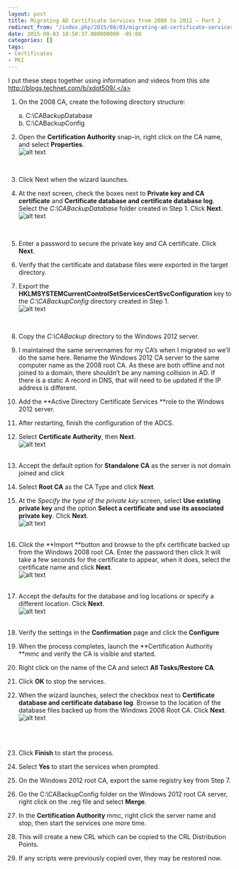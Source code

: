 ```yaml
---
layout: post
title: Migrating AD Certificate Services from 2008 to 2012 – Part 2
redirect_from: "/index.php/2015/08/03/migrating-ad-certificate-services-from-2008-to-2012-part-1-2/"
date: 2015-08-03 18:50:37.000000000 -05:00
categories: []
tags:
- Certificates
- PKI
---
```

I put these steps together using information and videos from this site <a href="http://blogs.technet.com/b/xdot509/">http://blogs.technet.com/b/xdot509/.</a>

1. On the 2008 CA, create the following directory structure:

     a. C:\\CABackupDatabase<br />
     b. C:\\CABackupConfig

2. Open the **Certification Authority** snap-in, right click on the CA name, and select **Properties**.<br />![alt text](http://assets.afinn.net/backup_ca-1.png "backup_ca")

   ​


3.    Click Next when the wizard launches.

4.    At the next screen, check the boxes next to **Private key and CA certificate** and **Certificate database and certificate database log**. Select the *C:\\CABackupDatabase* folder created in Step 1. Click **Next**.![alt text](http://assets.afinn.net/ca_items_to_backup-1.png "ca_items_to_backup")

         ​


5. Enter a password to secure the private key and CA certificate. Click **Next**.

6. Verify that the certificate and database files were exported in the target directory.

7. Export the **HKLMSYSTEMCurrentControlSetServicesCertSvcConfiguration<CA Name>** key to the *C:\\CABackupConfig* directory created in Step 1.<br />![alt text](http://assets.afinn.net/ca_config_regkey-1.png "ca_config_regkey")

   ​


8. Copy the *C:\\CABackup* directory to the Windows 2012 server.

9. I maintained the same servernames for my CA’s when I migrated so we’ll do the same here. Rename the Windows 2012 CA server to the same computer name as the 2008 root CA. As these are both offline and not joined to a domain, there shouldn’t be any naming collision in AD. If there is a static A record in DNS, that will need to be updated if the IP address is different.

10. Add the **Active Directory Certificate Services **role to the Windows 2012 server.

11. After restarting, finish the configuration of the ADCS.

12. Select **Certificate Authority**, then **Next**.<br />![alt text](http://assets.afinn.net/ca_role-1.png "ca_role")<br /><br />



13.  Accept the default option for **Standalone CA** as the server is not domain joined and click

14.  Select **Root CA** as the CA Type and click **Next**.

15.  At the *Specify the type of the private key* screen, select **Use existing private key** and the option **Select a certificate and use its associated private key**. Click **Next**.<br />![alt text](http://assets.afinn.net/select_cert_privatekey-1.png "select_cert_privatekey")<br /><br />

16.  Click the **Import **button and browse to the pfx certificate backed up from the Windows 2008 root CA. Enter the password then click It will take a few seconds for the certificate to appear, when it does, select the certificate name and click **Next**.<br />![alt text](http://assets.afinn.net/import_cert_pass-1.png "import_cert_pass")<br /><br />

17.  Accept the defaults for the database and log locations or specify a different location. Click **Next**.<br />![alt text](http://assets.afinn.net/specify_ca_database-1.png "specify_ca_database")<br /><br />

18.  Verify the settings in the **Confirmation** page and click the **Configure**

19.  When the process completes, launch the **Certification Authority **mmc and verify the CA is visible and started.

20.  Right click on the name of the CA and select **All Tasks/Restore CA**.

21.  Click **OK** to stop the services.

22.  When the wizard launches, select the checkbox next to **Certificate database and certificate database log**. Browse to the location of the database files backed up from the Windows 2008 Root CA. Click **Next**.<br />![alt text](http://assets.afinn.net/items_to_restore-1.png "items_to_restore")<br /><br />

     ​

23.  Click **Finish** to start the process.

24.  Select **Yes** to start the services when prompted.

25.  On the Windows 2012 root CA, export the same registry key from Step 7.

26.  Go the C:\\CABackupConfig folder on the Windows 2012 root CA server, right click on the .reg file and select **Merge**.

27.  In the **Certification Authority** mmc, right click the server name and stop, then start the services one more time.

28.  This will create a new CRL which can be copied to the CRL Distribution Points.

29.  If any scripts were previously copied over, they may be restored now.

